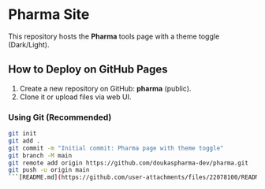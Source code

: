 # Pharma Site

This repository hosts the **Pharma** tools page with a theme toggle (Dark/Light).

## How to Deploy on GitHub Pages

1. Create a new repository on GitHub: **pharma** (public).
2. Clone it or upload files via web UI.

### Using Git (Recommended)
```bash
git init
git add .
git commit -m "Initial commit: Pharma page with theme toggle"
git branch -M main
git remote add origin https://github.com/doukaspharma-dev/pharma.git
git push -u origin main
```[README.md](https://github.com/user-attachments/files/22078100/README.md)
